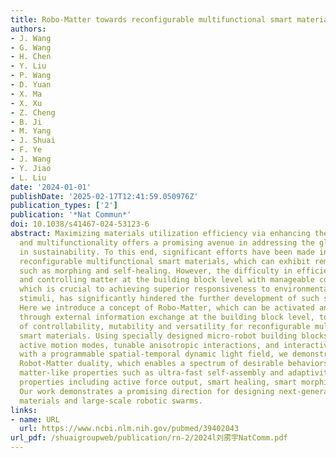```yaml
---
title: Robo-Matter towards reconfigurable multifunctional smart materials
authors:
- J. Wang
- G. Wang
- H. Chen
- Y. Liu
- P. Wang
- D. Yuan
- X. Ma
- X. Xu
- Z. Cheng
- B. Ji
- M. Yang
- J. Shuai
- F. Ye
- J. Wang
- Y. Jiao
- L. Liu
date: '2024-01-01'
publishDate: '2025-02-17T12:41:59.050976Z'
publication_types: ['2']
publication: '*Nat Commun*'
doi: 10.1038/s41467-024-53123-6
abstract: Maximizing materials utilization efficiency via enhancing their reconfigurability
  and multifunctionality offers a promising avenue in addressing the global challenges
  in sustainability. To this end, significant efforts have been made in developing
  reconfigurable multifunctional smart materials, which can exhibit remarkable behaviors
  such as morphing and self-healing. However, the difficulty in efficiently manipulating
  and controlling matter at the building block level with manageable cost and complexity,
  which is crucial to achieving superior responsiveness to environmental clues and
  stimuli, has significantly hindered the further development of such smart materials.
  Here we introduce a concept of Robo-Matter, which can be activated and controlled
  through external information exchange at the building block level, to enable a high-level
  of controllability, mutability and versatility for reconfigurable multifunctional
  smart materials. Using specially designed micro-robot building blocks with symmetry-breaking
  active motion modes, tunable anisotropic interactions, and interactive coupling
  with a programmable spatial-temporal dynamic light field, we demonstrate an emergent
  Robot-Matter duality, which enables a spectrum of desirable behaviors spanning from
  matter-like properties such as ultra-fast self-assembly and adaptivity, to robot-like
  properties including active force output, smart healing, smart morphing and infiltration.
  Our work demonstrates a promising direction for designing next-generation smart
  materials and large-scale robotic swarms.
links:
- name: URL
  url: https://www.ncbi.nlm.nih.gov/pubmed/39402043
url_pdf: /shuaigroupweb/publication/rn-2/2024l刘雳宇NatComm.pdf
---
```

